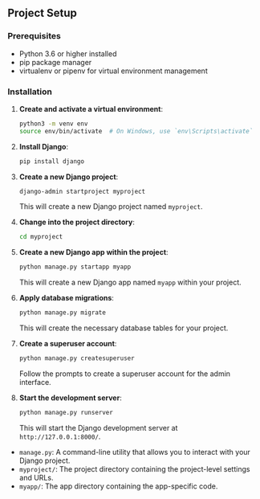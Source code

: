 ## Project Setup

### Prerequisites
- Python 3.6 or higher installed
- pip package manager
- virtualenv or pipenv for virtual environment management

### Installation

1. **Create and activate a virtual environment**:

    ```bash
    python3 -m venv env
    source env/bin/activate  # On Windows, use `env\Scripts\activate`
    ```

2. **Install Django**:

    ```bash
    pip install django
    ```

3. **Create a new Django project**:

    ```bash
    django-admin startproject myproject
    ```

    This will create a new Django project named `myproject`.

4. **Change into the project directory**:

    ```bash
    cd myproject
    ```

5. **Create a new Django app within the project**:

    ```bash
    python manage.py startapp myapp
    ```

    This will create a new Django app named `myapp` within your project.

6. **Apply database migrations**:

    ```bash
    python manage.py migrate
    ```

    This will create the necessary database tables for your project.

7. **Create a superuser account**:

    ```bash
    python manage.py createsuperuser
    ```

    Follow the prompts to create a superuser account for the admin interface.

8. **Start the development server**:

    ```bash
    python manage.py runserver
    ```

    This will start the Django development server at `http://127.0.0.1:8000/`.

- `manage.py`: A command-line utility that allows you to interact with your Django project.
- `myproject/`: The project directory containing the project-level settings and URLs.
- `myapp/`: The app directory containing the app-specific code.
